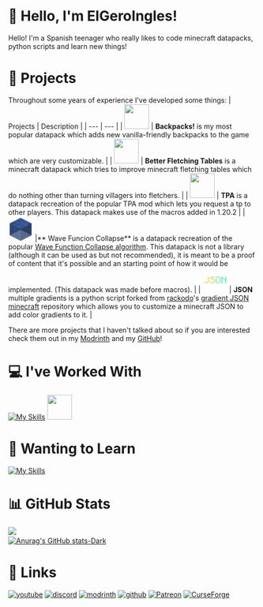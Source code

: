 # 👋 Hello, I'm ElGeroIngles!
Hello! I'm a Spanish teenager who really likes to code minecraft datapacks, python scripts and learn new things!

# 🚀 Projects
Throughout some years of experience I've developed some things:
| Projects | Description |
| --- | --- |
| [<img src="https://cdn.modrinth.com/data/MGcd6kTf/92c378c17ca08571527577fa73309a6e962cbebd_96.webp" width="50" height="50">](https://modrinth.com/datapack/vanilla-backpacks) | **Backpacks!** is my most popular datapack which adds new vanilla-friendly backpacks to the game which are very customizable. |
| [<img src="https://cdn.modrinth.com/data/XTJUiumo/4c0f0fe4e1deb7416bf53bc9b51ea59e541d9a4e.png" width="50" height="50">](https://modrinth.com/datapack/bft) | **Better Fletching Tables** is a minecraft datapack which tries to improve minecraft fletching tables which do nothing other than turning villagers into fletchers. |
| [<img src="https://cdn.modrinth.com/data/6h6n9XJ9/393d7ccbcafabf47016bea7d405811b6b54ae09a.png" width="50" height="50">](https://modrinth.com/datapack/tpa) | **TPA** is a datapack recreation of the popular TPA mod which lets you request a tp to other players. This datapack makes use of the macros added in 1.20.2 |
| [<img src="https://raw.githubusercontent.com/ElGeroIngles/wfc_mc/main/wfc%20(datapack)/pack.png" width="50" height="50">](https://github.com/ElGeroIngles/wfc_mc) |** Wave Funcion Collapse** is a datapack recreation of the popular [Wave Function Collapse algorithm](https://github.com/mxgmn/WaveFunctionCollapse). This datapack is not a library (although it can be used as but not recommended), it is meant to be a proof of content that it's possible and an starting point of how it would be implemented. (This datapack was made before macros). |
| [<img src="https://raw.githubusercontent.com/ElGeroIngles/json-multiple-gradients/main/icon.png" width="50" height="50">](https://github.com/ElGeroIngles/json-multiple-gradients) | **JSON** multiple gradients is a python script forked from [rackodo](https://github.com/rackodo)'s [gradient JSON minecraft](https://github.com/rackodo/gradient-json-minecraft) repository which allows you to customize a minecraft JSON to add color gradients to it. |

There are more projects that I haven't talked about so if you are interested check them out in my [Modrinth](https://modrinth.com/user/ElGeroIngles) and my [GitHub](https://github.com/ElGeroIngles?tab=repositories)!

# 💻 I've Worked With
[![My Skills](https://skillicons.dev/icons?i=py,discordjs,vscode)](https://skillicons.dev)
<img src="https://raw.githubusercontent.com/SpyglassMC/vscode-datapack/legacy-v3/icon.png" width="50" height="50">

# 🔭 Wanting to Learn
[![My Skills](https://skillicons.dev/icons?i=rust,go,c,cpp,ts,html,css,godot)](https://skillicons.dev)

# 📊 GitHub Stats
![](https://github-readme-stats.vercel.app/api/top-langs/?username=elgeroingles&theme=radical&hide_border=false&include_all_commits=true&count_private=true&layout=compact)<br/>
[![Anurag's GitHub stats-Dark](https://github-readme-stats.vercel.app/api?username=elgeroingles&show_icons=true&theme=radical)](https://github.com/anuraghazra/github-readme-stats)

# 🔗 Links
[![youtube](https://img.shields.io/badge/youtube-ff0000?style=for-the-badge&logo=youtube&logoColor=white)](https://www.youtube.com/@elgeroingles)
[![discord](https://img.shields.io/badge/discord-7289DA?style=for-the-badge&logo=discord&logoColor=white)](https://discord.gg/4pYjW9btNc)
[![modrinth](https://img.shields.io/badge/modrinth-5AD770?style=for-the-badge&logo=modrinth&logoColor=white)](https://modrinth.com/user/ElGeroIngles)
[![github](https://img.shields.io/badge/github-000000?style=for-the-badge&logo=github&logoColor=white)](https://github.com/ElGeroIngles)
[![Patreon](https://img.shields.io/badge/Patreon-f96854?style=for-the-badge&logo=patreon&logoColor=white)](https://www.patreon.com/EclipseStudios447)
[![CurseForge](https://img.shields.io/badge/Curseforge-0D0D0D?style=for-the-badge&logo=curseforge&logoColor=white)](https://www.curseforge.com/members/elgeroingles/projects)
